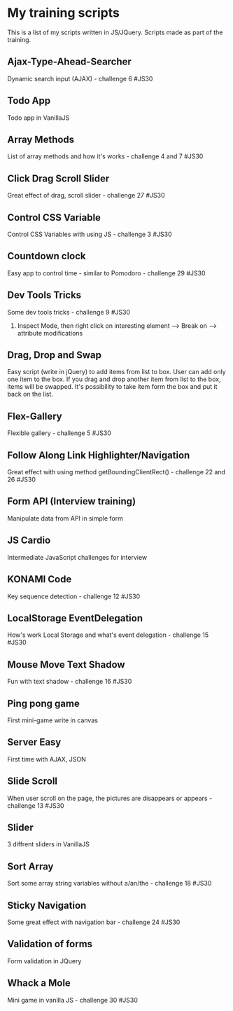 # My training scripts

This is a list of my scripts written in JS/JQuery. Scripts made as part of the training.

## Ajax-Type-Ahead-Searcher

Dynamic search input (AJAX) - challenge 6 #JS30

## Todo App

Todo app in VanillaJS

## Array Methods

List of array methods and how it's works - challenge 4 and 7 #JS30

## Click Drag Scroll Slider

Great effect of drag, scroll slider - challenge 27 #JS30

## Control CSS Variable

Control CSS Variables with using JS - challenge 3 #JS30

## Countdown clock

Easy app to control time - similar to Pomodoro - challenge 29 #JS30

## Dev Tools Tricks

Some dev tools tricks - challenge 9 #JS30
1) Inspect Mode, then right click on interesting element --> Break on --> attribute modifications

## Drag, Drop and Swap

Easy script (write in jQuery) to add items from list to box. User can add only one item to the box. If you drag and drop another item from list to the box, items will be swapped. It's possibility to take item form the box and put it back on the list.

## Flex-Gallery

Flexible gallery - challenge 5 #JS30

## Follow Along Link Highlighter/Navigation

Great effect with using method getBoundingClientRect() - challenge 22 and 26 #JS30

## Form API (Interview training)

Manipulate data from API in simple form

## JS Cardio

Intermediate JavaScript challenges for interview

## KONAMI Code

Key sequence detection - challenge 12 #JS30

## LocalStorage EventDelegation

How's work Local Storage and what's event delegation - challenge 15 #JS30

## Mouse Move Text Shadow

Fun with text shadow - challenge 16 #JS30

## Ping pong game

First mini-game write in canvas

## Server Easy

First time with AJAX, JSON

## Slide Scroll

When user scroll on the page, the pictures are disappears or appears - challenge 13 #JS30

## Slider

3 diffrent sliders in VanillaJS

## Sort Array

Sort some array string variables without a/an/the - challenge 18 #JS30

## Sticky Navigation

Some great effect with navigation bar - challenge 24 #JS30

## Validation of forms

Form validation in JQuery

## Whack a Mole

Mini game in vanilla JS - challenge 30 #JS30
